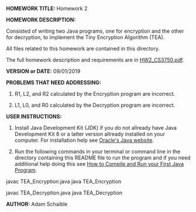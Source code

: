 **HOMEWORK TITLE:** Homework 2

**HOMEWORK DESCRIPTION:** 

Consisted of writing two Java programs, one for encryption and the other for decryption, to implement the Tiny Encryption Algorithm (TEA).

All files related to this homework are contained in this directory.

The full homework description and requirements are in [HW2_CS3750.pdf](https://github.com/AdamSchaible/MSU_Denver/blob/master/CS%203750%20Computer%20%26%20Network%20Security%20(Fall%202019)/HW%202/HW2_CS3750.pdf).

**VERSION or DATE:** 09/01/2019

**PROBLEMS THAT NEED ADDRESSING:** 
1) R1, L2, and R2 calculated by the Encryption program are incorrect.

2) L1, L0, and R0 calculated by the Decryption program are incorrect.

**USER INSTRUCTIONS:** 

1) Install Java Development Kit (JDK) if you do not allready have Java Development Kit 8 or a latter version allready installed on your computer. For installation help see [Oracle's Java website](https://www.oracle.com/java/technologies/javase-downloads.html).

2) Run the following commands in your terminal or command line in the directory containing this README file to run the program and if you need additional help doing this see [How to Compile and Run your First Java Program](https://beginnersbook.com/2013/05/first-java-program/).

javac TEA_Encryption.java
java TEA_Encryption

javac TEA_Decryption.java
java TEA_Decryption

**AUTHOR:** Adam Schaible